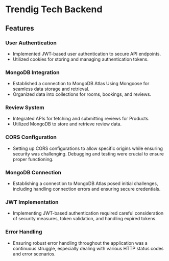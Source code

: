 # Trendig Tech Backend

## Features

### User Authentication

- Implemented JWT-based user authentication to secure API endpoints.
- Utilized cookies for storing and managing authentication tokens.

### MongoDB Integration

- Established a connection to MongoDB Atlas Using Mongoose for seamless data storage and retrieval.
- Organized data into collections for rooms, bookings, and reviews.

### Review System

- Integrated APIs for fetching and submitting reviews for Products.
- Utilized MongoDB to store and retrieve review data.

### CORS Configuration

- Setting up CORS configurations to allow specific origins while ensuring security was challenging. Debugging and testing were crucial to ensure proper functioning.

### MongoDB Connection

- Establishing a connection to MongoDB Atlas posed initial challenges, including handling connection errors and ensuring secure credentials.

### JWT Implementation

- Implementing JWT-based authentication required careful consideration of security measures, token validation, and handling expired tokens.

### Error Handling

- Ensuring robust error handling throughout the application was a continuous struggle, especially dealing with various HTTP status codes and error scenarios.
